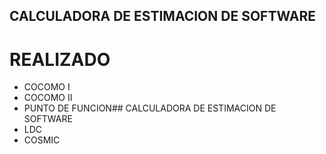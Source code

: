 ## CALCULADORA DE ESTIMACION DE SOFTWARE
# REALIZADO
- COCOMO I
- COCOMO II
- PUNTO DE FUNCION## CALCULADORA DE ESTIMACION DE SOFTWARE
- LDC
- COSMIC
